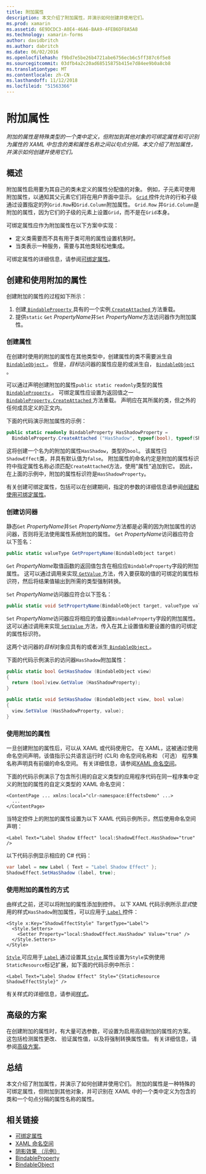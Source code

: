 ```yaml
---
title: 附加属性
description: 本文介绍了附加属性，并演示如何创建并使用它们。
ms.prod: xamarin
ms.assetid: 6E9DCDC3-A0E4-46A6-BAA9-4FEB6DF8A5A8
ms.technology: xamarin-forms
author: davidbritch
ms.author: dabritch
ms.date: 06/02/2016
ms.openlocfilehash: f9bd7e5be26b4721abe6756ecb6c5ff387c6f5e8
ms.sourcegitcommit: 03dfb4a2c20ad68515875b415e7d84ee9b0a8cb8
ms.translationtype: MT
ms.contentlocale: zh-CN
ms.lasthandoff: 11/12/2018
ms.locfileid: "51563366"
---
```

# <a name="attached-properties"></a>附加属性

_附加的属性是特殊类型的一个类中定义，但附加到其他对象的可绑定属性和可识别为属性的 XAML 中包含的类和属性名称之间以句点分隔。本文介绍了附加属性，并演示如何创建并使用它们。_

## <a name="overview"></a>概述

附加属性启用要为其自己的类未定义的属性分配值的对象。 例如，子元素可使用附加属性，以通知其父元素它们将在用户界面中显示。 [ `Grid` ](xref:Xamarin.Forms.Grid)控件允许的行和子级通过设置指定的列`Grid.Row`和`Grid.Column`附加属性。 `Grid.Row` 并`Grid.Column`是附加的属性，因为它们的子级的元素上设置`Grid`，而不是在`Grid`本身。

可绑定属性应作为附加属性在以下方案中实现：

- 定义类需要而不具有用于类可用的属性设置机制时。
- 当类表示一种服务，需要与其他类轻松地集成。

可绑定属性的详细信息，请参阅[可绑定属性](~/xamarin-forms/xaml/bindable-properties.md)。

## <a name="creating-and-consuming-an-attached-property"></a>创建和使用附加的属性

创建附加的属性的过程如下所示：

1. 创建[ `BindableProperty` ](xref:Xamarin.Forms.BindableProperty)具有的一个实例[ `CreateAttached` ](xref:Xamarin.Forms.BindableProperty.CreateAttached*)方法重载。
1. 提供`static` `Get` *PropertyName*并`Set` *PropertyName*方法访问器作为附加属性。

### <a name="creating-a-property"></a>创建属性

在创建时使用的附加的属性在其他类型中，创建属性的类不需要派生自[ `BindableObject` ](xref:Xamarin.Forms.BindableObject)。 但是，*目标*访问器的属性应是的或派生自， [ `BindableObject` ](xref:Xamarin.Forms.BindableObject)。

可以通过声明创建附加的属性`public static readonly`类型的属性[ `BindableProperty` ](xref:Xamarin.Forms.BindableProperty)。 可绑定属性应设置为返回值之一[ `BindableProperty.CreateAttached` ](xref:Xamarin.Forms.BindableProperty.CreateAttached(System.String,System.Type,System.Type,System.Object,Xamarin.Forms.BindingMode,Xamarin.Forms.BindableProperty.ValidateValueDelegate,Xamarin.Forms.BindableProperty.BindingPropertyChangedDelegate,Xamarin.Forms.BindableProperty.BindingPropertyChangingDelegate,Xamarin.Forms.BindableProperty.CoerceValueDelegate,Xamarin.Forms.BindableProperty.CreateDefaultValueDelegate))方法重载。 声明应在其所属的类，但之外的任何成员定义的正文内。

下面的代码演示附加属性的示例：

```csharp
public static readonly BindableProperty HasShadowProperty =
  BindableProperty.CreateAttached ("HasShadow", typeof(bool), typeof(ShadowEffect), false);
```

这将创建一个名为的附加的属性`HasShadow`，类型的`bool`。 该属性归`ShadowEffect`类，并具有默认值为`false`。 附加属性的命名约定是附加的属性标识符中指定属性名称必须匹配`CreateAttached`方法，使用"属性"追加到它。 因此，在上面的示例中，附加的属性标识符是`HasShadowProperty`。

有关创建可绑定属性，包括可以在创建期间，指定的参数的详细信息请参阅[创建和使用可绑定属性](~/xamarin-forms/xaml/bindable-properties.md#consuming-bindable-property)。

### <a name="creating-accessors"></a>创建访问器

静态`Get` *PropertyName*并`Set` *PropertyName*方法都是必需的因为附加属性的访问器，否则将无法使用属性系统附加的属性。 `Get` *PropertyName*访问器应符合以下签名：

```csharp
public static valueType GetPropertyName(BindableObject target)
```

`Get` *PropertyName*取值函数的返回值包含在相应应`BindableProperty`字段的附加属性。 这可以通过调用来实现[ `GetValue` ](xref:Xamarin.Forms.BindableObject.GetValue(Xamarin.Forms.BindableProperty))方法，传入要获取的值的可绑定的属性标识符，然后将结果值输出到所需的类型强制转换。

`Set` *PropertyName*访问器应符合以下签名：

```csharp
public static void SetPropertyName(BindableObject target, valueType value)
```

`Set` *PropertyName*访问器应将相应的值设置`BindableProperty`字段的附加属性。 这可以通过调用来实现[ `SetValue` ](xref:Xamarin.Forms.BindableObject.SetValue(Xamarin.Forms.BindableProperty,System.Object))方法，传入在其上设置值和要设置的值的可绑定的属性标识符。

这两个访问器的*目标*对象应具有的或者派生[ `BindableObject` ](xref:Xamarin.Forms.BindableObject)。

下面的代码示例演示的访问器`HasShadow`附加属性：

```csharp
public static bool GetHasShadow (BindableObject view)
{
  return (bool)view.GetValue (HasShadowProperty);
}

public static void SetHasShadow (BindableObject view, bool value)
{
  view.SetValue (HasShadowProperty, value);
}
```

### <a name="consuming-an-attached-property"></a>使用附加的属性

一旦创建附加的属性后，可以从 XAML 或代码使用它。 在 XAML，这被通过使用命名空间声明，该值指示公共语言运行时 (CLR) 命名空间名称和 （可选） 程序集名称声明具有前缀的命名空间。 有关详细信息，请参阅[XAML 命名空间](~/xamarin-forms/xaml/namespaces.md)。

下面的代码示例演示了包含所引用的自定义类型的应用程序代码在同一程序集中定义的附加的属性的自定义类型的 XAML 命名空间：

```xaml
<ContentPage ... xmlns:local="clr-namespace:EffectsDemo" ...>
  ...
</ContentPage>
```

当特定控件上的附加的属性设置为以下 XAML 代码示例所示，然后使用命名空间声明：

```xaml
<Label Text="Label Shadow Effect" local:ShadowEffect.HasShadow="true" />
```

以下代码示例显示相应的 C# 代码：

```csharp
var label = new Label { Text = "Label Shadow Effect" };
ShadowEffect.SetHasShadow (label, true);
```

### <a name="consuming-an-attached-property-with-a-style"></a>使用附加的属性的方式

由样式之前，还可以将附加的属性添加到控件。 以下 XAML 代码示例所示*显式*使用的样式`HasShadow`附加属性，可以应用于[ `Label` ](xref:Xamarin.Forms.Label)控件：

```xaml
<Style x:Key="ShadowEffectStyle" TargetType="Label">
  <Style.Setters>
    <Setter Property="local:ShadowEffect.HasShadow" Value="true" />
  </Style.Setters>
</Style>
```

[ `Style` ](xref:Xamarin.Forms.Style)可应用于[ `Label` ](xref:Xamarin.Forms.Label)通过设置其[ `Style` ](xref:Xamarin.Forms.VisualElement.Style)属性设置为`Style`实例使用`StaticResource`标记扩展，如下面的代码示例中所示：

```xaml
<Label Text="Label Shadow Effect" Style="{StaticResource ShadowEffectStyle}" />
```

有关样式的详细信息，请参阅[样式](~/xamarin-forms/user-interface/styles/index.md)。

## <a name="advanced-scenarios"></a>高级的方案

在创建附加的属性时，有大量可选参数，可设置为启用高级附加的属性的方案。 这包括检测属性更改、 验证属性值，以及将强制转换属性值。 有关详细信息，请参阅[高级方案](~/xamarin-forms/xaml/bindable-properties.md#advanced)。

## <a name="summary"></a>总结

本文介绍了附加属性，并演示了如何创建并使用它们。 附加的属性是一种特殊的可绑定属性，但附加到其他对象，并可识别在 XAML 中的一个类中定义为包含的类和一个句点分隔的属性名称的属性。


## <a name="related-links"></a>相关链接

- [可绑定属性](~/xamarin-forms/xaml/bindable-properties.md)
- [XAML 命名空间](~/xamarin-forms/xaml/namespaces.md)
- [阴影效果 （示例）](https://developer.xamarin.com/samples/xamarin-forms/effects/shadoweffect/)
- [BindableProperty](xref:Xamarin.Forms.BindableProperty)
- [BindableObject](xref:Xamarin.Forms.BindableObject)
